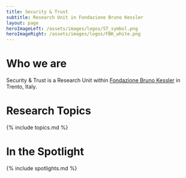 ```yaml
---
title: Security & Trust
subtitle: Research Unit in Fondazione Bruno Kessler
layout: page
heroImageLeft: /assets/images/logos/ST_symbol.png
heroImageRight: /assets/images/logos/FBK_white.png
---
```


# Who we are
Security & Trust is a Research Unit within [Fondazione Bruno Kessler](https://www.fbk.eu) in Trento, Italy.

# Research Topics
{% include topics.md %}

# In the Spotlight
{% include spotlights.md %}